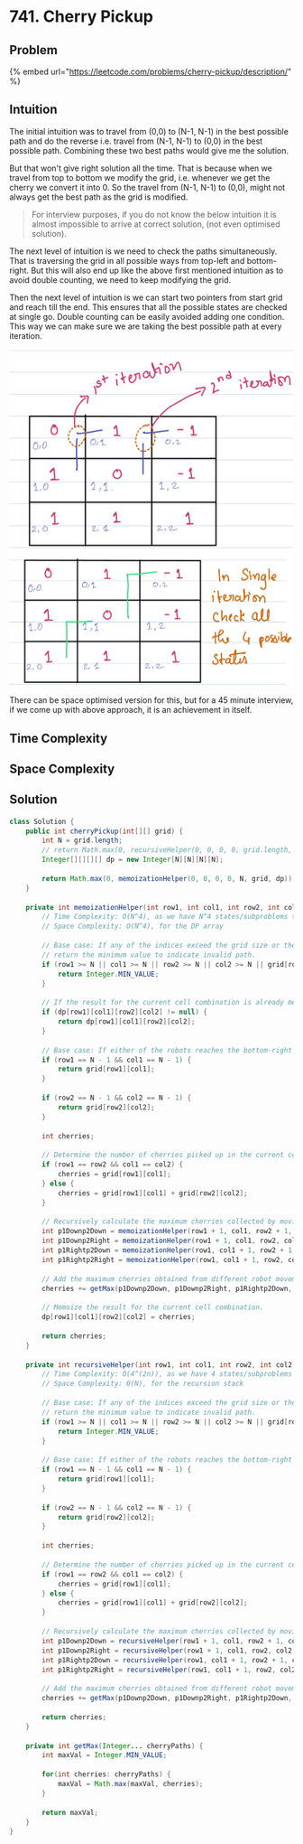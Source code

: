 # 741. Cherry Pickup

## Problem

{% embed url="https://leetcode.com/problems/cherry-pickup/description/" %}

## Intuition

The initial intuition was to travel from (0,0) to (N-1, N-1) in the best possible path and do the reverse i.e. travel from (N-1, N-1) to (0,0) in the best possible path. Combining these two best paths would give me the solution.&#x20;

But that won't give right solution all the time. That is because when we travel from top to bottom we modify the grid, i.e. whenever we get the cherry we convert it into 0. So the travel from (N-1, N-1) to (0,0), might not always get the best path as the grid is modified.

> For interview purposes, if you do not know the below intuition it is almost impossible to arrive at correct solution, (not even optimised solution).

The next level of intuition is we need to check the paths simultaneously. That is traversing the grid in all possible ways from top-left and bottom-right. But this will also end up like the above first mentioned intuition as to avoid double counting, we need to keep modifying the grid.&#x20;

Then the next level of intuition is we can start two pointers from start grid and reach till the end. This ensures that all the possible states are checked at single go. Double counting can be easily avoided adding one condition. This way we can make sure we are taking the best possible path at every iteration.

![](<../.gitbook/assets/image (77).png>)![](<../.gitbook/assets/image (65).png>)



There can be space optimised version for this, but for a 45 minute interview, if we come up with above approach, it is an achievement in itself.

## Time Complexity



## Space Complexity



## Solution

```java
class Solution {
    public int cherryPickup(int[][] grid) {
        int N = grid.length;
        // return Math.max(0, recursiveHelper(0, 0, 0, 0, grid.length, grid));
        Integer[][][][] dp = new Integer[N][N][N][N];

        return Math.max(0, memoizationHelper(0, 0, 0, 0, N, grid, dp));
    }

    private int memoizationHelper(int row1, int col1, int row2, int col2, int N, int[][] grid, Integer[][][][] dp) {    
        // Time Complexity: O(N^4), as we have N^4 states/subproblems to solve. And each sub problem can be solved in constant time
        // Space Complexity: O(N^4), for the DP array

        // Base case: If any of the indices exceed the grid size or the cells are blocked (-1),
        // return the minimum value to indicate invalid path.
        if (row1 >= N || col1 >= N || row2 >= N || col2 >= N || grid[row1][col1] == -1 || grid[row2][col2] == -1) {
            return Integer.MIN_VALUE;
        }

        // If the result for the current cell combination is already memoized, return it.
        if (dp[row1][col1][row2][col2] != null) {
            return dp[row1][col1][row2][col2];
        }

        // Base case: If either of the robots reaches the bottom-right cell, return the cell value.
        if (row1 == N - 1 && col1 == N - 1) {
            return grid[row1][col1];
        }

        if (row2 == N - 1 && col2 == N - 1) {
            return grid[row2][col2];
        }

        int cherries;

        // Determine the number of cherries picked up in the current cells.
        if (row1 == row2 && col1 == col2) {
            cherries = grid[row1][col1];
        } else {
            cherries = grid[row1][col1] + grid[row2][col2];
        }

        // Recursively calculate the maximum cherries collected by moving each robot in different directions.
        int p1Downp2Down = memoizationHelper(row1 + 1, col1, row2 + 1, col2, N, grid, dp);
        int p1Downp2Right = memoizationHelper(row1 + 1, col1, row2, col2 + 1, N, grid, dp);
        int p1Rightp2Down = memoizationHelper(row1, col1 + 1, row2 + 1, col2, N, grid, dp);
        int p1Rightp2Right = memoizationHelper(row1, col1 + 1, row2, col2 + 1, N, grid, dp);

        // Add the maximum cherries obtained from different robot movements to the current cherries.
        cherries += getMax(p1Downp2Down, p1Downp2Right, p1Rightp2Down, p1Rightp2Right);

        // Memoize the result for the current cell combination.
        dp[row1][col1][row2][col2] = cherries;

        return cherries;
    }

    private int recursiveHelper(int row1, int col1, int row2, int col2, int N, int[][] grid) {
        // Time Complexity: O(4^(2n)), as we have 4 states/subproblems to solve at each cell and there are two persons for it. And each sub problem can be solved in constant time
        // Space Complexity: O(N), for the recursion stack

        // Base case: If any of the indices exceed the grid size or the cells are blocked (-1),
        // return the minimum value to indicate invalid path.
        if (row1 >= N || col1 >= N || row2 >= N || col2 >= N || grid[row1][col1] == -1 || grid[row2][col2] == -1) {
            return Integer.MIN_VALUE;
        }

        // Base case: If either of the robots reaches the bottom-right cell, return the cell value.
        if (row1 == N - 1 && col1 == N - 1) {
            return grid[row1][col1];
        }

        if (row2 == N - 1 && col2 == N - 1) {
            return grid[row2][col2];
        }

        int cherries;

        // Determine the number of cherries picked up in the current cells.
        if (row1 == row2 && col1 == col2) {
            cherries = grid[row1][col1];
        } else {
            cherries = grid[row1][col1] + grid[row2][col2];
        }

        // Recursively calculate the maximum cherries collected by moving each robot in different directions.
        int p1Downp2Down = recursiveHelper(row1 + 1, col1, row2 + 1, col2, N, grid);
        int p1Downp2Right = recursiveHelper(row1 + 1, col1, row2, col2 + 1, N, grid);
        int p1Rightp2Down = recursiveHelper(row1, col1 + 1, row2 + 1, col2, N, grid);
        int p1Rightp2Right = recursiveHelper(row1, col1 + 1, row2, col2 + 1, N, grid);

        // Add the maximum cherries obtained from different robot movements to the current cherries.
        cherries += getMax(p1Downp2Down, p1Downp2Right, p1Rightp2Down, p1Rightp2Right);

        return cherries;
    }

    private int getMax(Integer... cherryPaths) {
        int maxVal = Integer.MIN_VALUE;

        for(int cherries: cherryPaths) {
            maxVal = Math.max(maxVal, cherries);
        }

        return maxVal;
    }
}
```
